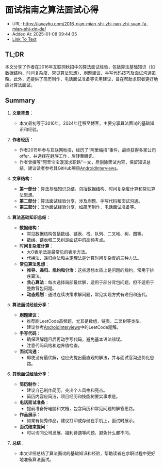 # 面试指南之算法面试心得
- URL: https://javayhu.com/2016-nian-mian-shi-zhi-nan-zhi-suan-fa-mian-shi-xin-de/
- Added At: 2025-01-08 09:44:35
- [Link To Text](2025-01-08-面试指南之算法面试心得_raw.md)

## TL;DR
本文分享了作者在2016年互联网秋招中的算法面试经验，包括算法基础知识（如数据结构、时间复杂度、常见算法思想）、刷题建议、手写代码技巧及面试沟通策略。此外，还提供了简历制作、电话面试准备等实用建议，旨在帮助求职者更好地应对算法面试。

## Summary
1. **文章背景**：
   - 本文最初写于2016年，2024年迁移至博客，主要分享算法面试的基础知识和经验。

2. **作者经历**：
   - 作者2015年参与互联网秋招，经历了“阿里缩招”事件，最终获得多家公司offer，并选择在魅族工作，后转至腾讯。
   - 作者曾撰写“阿里宝宝漫漫求职路”一文，后删除面试内容，保留知识总结，建议读者参考其GitHub项目[AndroidInterviews](https://github.com/javayhu/AndroidInterviews)。

3. **文章结构**：
   - **第一部分**：算法基础知识总结，包括数据结构、时间复杂度计算和常见算法思想。
   - **第二部分**：算法面试经验分享，涉及刷题、手写代码和面试沟通。
   - **第三部分**：其他面试经验分享，如简历制作、电话面试准备等。

4. **算法基础知识总结**：
   - **数据结构**：
     - 常见数据结构包括数组、链表、栈、队列、二叉堆、树、图等。
     - 数组、链表和二叉树是面试中的高频考点。
   - **时间复杂度计算**：
     - 大O表示法是最常见的表示方法。
     - 代换法、递归树法和主定理法是计算时间复杂度的三种方法。
   - **常见算法思想**：
     - **推导、递归、规约和分治**：这些思想本质上是问题的规约，常用于排序算法。
     - **贪心算法**：每次选择局部最优解，适用于部分背包问题，但不适用于整数背包问题。
     - **动态规划**：通过连续决策求解问题，常见实现方式有递归和迭代。

5. **算法面试经验分享**：
   - **刷题建议**：
     - 推荐刷LeetCode高频题，尤其是数组、链表、二叉树等类型。
     - 建议参考[AndroidInterviews](https://github.com/hujiaweibujidao/AndroidInterviews)中的LeetCode题解。
   - **手写代码**：
     - 确保理解题目后再动手写代码，避免基本语法错误。
     - 注意代码风格和边界值检查。
   - **面试沟通**：
     - 即使没有最优解，也应先提出最直观的解法，并与面试官沟通优化思路。

6. **其他面试经验分享**：
   - **简历制作**：
     - 建议自己制作简历，突出个人风格和亮点。
     - 简历内容应简洁，项目经历和技能树要实事求是。
   - **电话面试准备**：
     - 提前准备好电脑和文档，包含简历和常见问题的解答思路。
   - **作品展示**：
     - 如果有优秀作品，建议打印或存储在手机上，面试时展示。
   - **面试结束提问**：
     - 可以询问公司发展、福利待遇等问题，避免什么都不问。

7. **总结**：
   - 本文详细总结了算法面试的基础知识和经验，帮助读者在求职过程中更好地准备算法面试。
